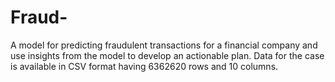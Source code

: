 # Fraud-
A model for predicting fraudulent transactions for a financial company and use insights from the model to develop an actionable plan. Data for the case is available in CSV format having 6362620 rows and 10 columns.
